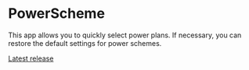 # PowerScheme
This app allows you to quickly select power plans. If necessary, you can restore the default settings for power schemes.

[Latest release](https://github.com/MACE4GITHUB/PowerScheme/releases/)
